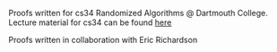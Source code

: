 Proofs written for cs34 Randomized Algorithms @ Dartmouth College. Lecture material for cs34 can be found [here](https://www.cs.dartmouth.edu/~deepc/rand-lecture-notes.htm)

Proofs written in collaboration with Eric Richardson
